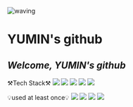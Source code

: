![waving](https://capsule-render.vercel.app/api?type=waving&height=170&text=&fontAlign=80&fontAlignY=40&color=gradient)
# YUMIN's github
## _Welcome, YUMIN's github_


⚒️Tech Stack⚒️
<img src="https://img.shields.io/badge/Python-3776AB?style=for-the-badge&logo=Python&logoColor=white">
<img src="https://img.shields.io/badge/javascript-F7DF1E?style=for-the-badge&logo=javascript&logoColor=black">
<img src="https://img.shields.io/badge/css-1572B6?style=for-the-badge&logo=css3&logoColor=white">
<img src="https://img.shields.io/badge/html-E34F26?style=for-the-badge&logo=html5&logoColor=white">
<img src="https://img.shields.io/badge/C++-A8B9CC?style=for-the-badge&logo=C%2B%2B&logoColor=white">

💡used at least once💡
<img src="https://img.shields.io/badge/JAVA-007396?style=for-the-badge&logo=java&logoColor=white"> 
<img src="https://img.shields.io/badge/Spring-6DB33F?style=for-the-badge&logo=Spring&logoColor=white">
<img src="https://img.shields.io/badge/mysql-4479A1?style=for-the-badge&logo=mysql&logoColor=white">
<img src="https://img.shields.io/badge/AWS-232F3E?style=for-the-badge&logo=Amazon AWS&logoColor=white">
